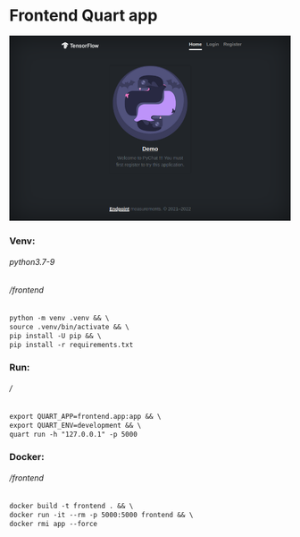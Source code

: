 Frontend Quart app
==================
![](static/images/screen.png)

### Venv:
###### python3.7-9
###### /frontend
```
python -m venv .venv && \                                                     
source .venv/bin/activate && \
pip install -U pip && \
pip install -r requirements.txt
```
### Run:
###### /
```
export QUART_APP=frontend.app:app && \
export QUART_ENV=development && \
quart run -h "127.0.0.1" -p 5000
```
### Docker:
###### /frontend
```
docker build -t frontend . && \
docker run -it --rm -p 5000:5000 frontend && \
docker rmi app --force
```